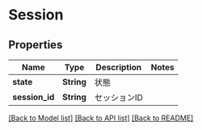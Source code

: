 # Session

## Properties

Name | Type | Description | Notes
------------ | ------------- | ------------- | -------------
**state** | **String** | 状態 | 
**session_id** | **String** | セッションID | 

[[Back to Model list]](../README.md#documentation-for-models) [[Back to API list]](../README.md#documentation-for-api-endpoints) [[Back to README]](../README.md)



